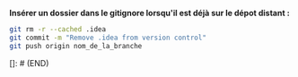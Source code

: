 **Insérer un dossier dans le gitignore lorsqu'il est déjà sur le dépot distant :**

```bash
git rm -r --cached .idea
git commit -m "Remove .idea from version control"
git push origin nom_de_la_branche
```

[]: # (END)
